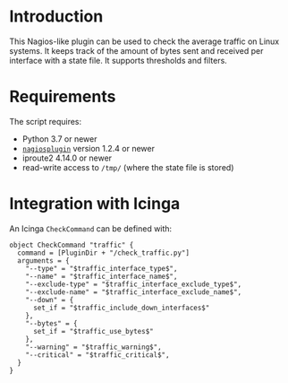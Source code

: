 # Introduction
This Nagios-like plugin can be used to check the average traffic on Linux systems.
It keeps track of the amount of bytes sent and received per interface with a state file.
It supports thresholds and filters.

# Requirements

The script requires:
* Python 3.7 or newer
* [`nagiosplugin`](https://nagiosplugin.readthedocs.io) version 1.2.4 or newer
* iproute2 4.14.0 or newer
* read-write access to `/tmp/` (where the state file is stored)

# Integration with Icinga

An Icinga `CheckCommand` can be defined with:
```
object CheckCommand "traffic" {
  command = [PluginDir + "/check_traffic.py"]
  arguments = {
    "--type" = "$traffic_interface_type$",
    "--name" = "$traffic_interface_name$",
    "--exclude-type" = "$traffic_interface_exclude_type$",
    "--exclude-name" = "$traffic_interface_exclude_name$",
    "--down" = {
      set_if = "$traffic_include_down_interfaces$"
    },
    "--bytes" = {
      set_if = "$traffic_use_bytes$"
    },
    "--warning" = "$traffic_warning$",
    "--critical" = "$traffic_critical$",
  }
}
```
